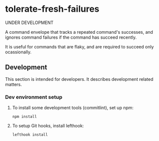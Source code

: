 # tolerate-fresh-failures

UNDER DEVELOPMENT

A command envelope that tracks a repeated command's successes, and ignores
command failures if the command has succeed recently.

It is useful for commands that are flaky, and are required to succeed only
ocassionally.

## Development

This section is intended for developers. It describes development related matters.

### Dev environment setup

1. To install some development tools (commitlint), set up npm:

   ```shell
   npm install
   ```

2. To setup Git hooks, install lefthook:

   ```shell
   lefthook install
   ```
